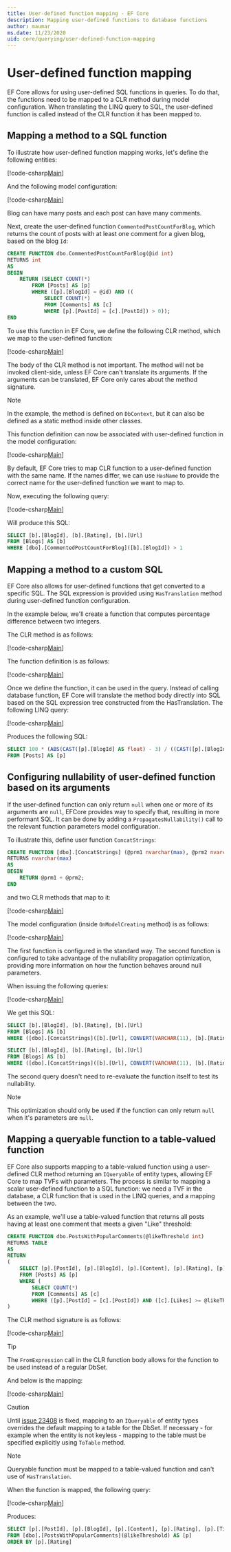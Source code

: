 ```yaml
---
title: User-defined function mapping - EF Core
description: Mapping user-defined functions to database functions
author: maumar
ms.date: 11/23/2020
uid: core/querying/user-defined-function-mapping
---
```

# User-defined function mapping

EF Core allows for using user-defined SQL functions in queries. To do that, the functions need to be mapped to a CLR method during model configuration. When translating the LINQ query to SQL, the user-defined function is called instead of the CLR function it has been mapped to.

## Mapping a method to a SQL function

To illustrate how user-defined function mapping works, let's define the following entities:

[!code-csharp[Main](../../../samples/core/Querying/UserDefinedFunctionMapping/Model.cs#Entities)]

And the following model configuration:

[!code-csharp[Main](../../../samples/core/Querying/UserDefinedFunctionMapping/Model.cs#EntityConfiguration)]

Blog can have many posts and each post can have many comments.

Next, create the user-defined function `CommentedPostCountForBlog`, which returns the count of posts with at least one comment for a given blog, based on the blog `Id`:

```sql
CREATE FUNCTION dbo.CommentedPostCountForBlog(@id int)
RETURNS int
AS
BEGIN
    RETURN (SELECT COUNT(*)
        FROM [Posts] AS [p]
        WHERE ([p].[BlogId] = @id) AND ((
            SELECT COUNT(*)
            FROM [Comments] AS [c]
            WHERE [p].[PostId] = [c].[PostId]) > 0));
END
```

To use this function in EF Core, we define the following CLR method, which we map to the user-defined function:

[!code-csharp[Main](../../../samples/core/Querying/UserDefinedFunctionMapping/Model.cs#BasicFunctionDefinition)]

The body of the CLR method is not important. The method will not be invoked client-side, unless EF Core can't translate its arguments. If the arguments can be translated, EF Core only cares about the method signature.

> [!NOTE]
> In the example, the method is defined on `DbContext`, but it can also be defined as a static method inside other classes.

This function definition can now be associated with user-defined function in the model configuration:

[!code-csharp[Main](../../../samples/core/Querying/UserDefinedFunctionMapping/Model.cs#BasicFunctionConfiguration)]

By default, EF Core tries to map CLR function to a user-defined function with the same name. If the names differ, we can use `HasName` to provide the correct name for the user-defined function we want to map to.

Now, executing the following query:

[!code-csharp[Main](../../../samples/core/Querying/UserDefinedFunctionMapping/Program.cs#BasicQuery)]

Will produce this SQL:

```sql
SELECT [b].[BlogId], [b].[Rating], [b].[Url]
FROM [Blogs] AS [b]
WHERE [dbo].[CommentedPostCountForBlog]([b].[BlogId]) > 1
```

## Mapping a method to a custom SQL

EF Core also allows for user-defined functions that get converted to a specific SQL. The SQL expression is provided using `HasTranslation` method during user-defined function configuration.

In the example below, we'll create a function that computes percentage difference between two integers.

The CLR method is as follows:

[!code-csharp[Main](../../../samples/core/Querying/UserDefinedFunctionMapping/Model.cs#HasTranslationFunctionDefinition)]

The function definition is as follows:

[!code-csharp[Main](../../../samples/core/Querying/UserDefinedFunctionMapping/Model.cs#HasTranslationFunctionConfiguration)]

Once we define the function, it can be used in the query. Instead of calling database function, EF Core will translate the method body directly into SQL based on the SQL expression tree constructed from the HasTranslation. The following LINQ query:

[!code-csharp[Main](../../../samples/core/Querying/UserDefinedFunctionMapping/Program.cs#HasTranslationQuery)]

Produces the following SQL:

```sql
SELECT 100 * (ABS(CAST([p].[BlogId] AS float) - 3) / ((CAST([p].[BlogId] AS float) + 3) / 2))
FROM [Posts] AS [p]
```

## Configuring nullability of user-defined function based on its arguments

If the user-defined function can only return `null` when one or more of its arguments are `null`, EFCore provides way to specify that, resulting in more performant SQL. It can be done by adding a `PropagatesNullability()` call to the relevant function parameters model configuration.

To illustrate this, define user function `ConcatStrings`:

```sql
CREATE FUNCTION [dbo].[ConcatStrings] (@prm1 nvarchar(max), @prm2 nvarchar(max))
RETURNS nvarchar(max)
AS
BEGIN
    RETURN @prm1 + @prm2;
END
```

and two CLR methods that map to it:

[!code-csharp[Main](../../../samples/core/Querying/UserDefinedFunctionMapping/Model.cs#NullabilityPropagationFunctionDefinition)]

The model configuration (inside `OnModelCreating` method) is as follows:

[!code-csharp[Main](../../../samples/core/Querying/UserDefinedFunctionMapping/Model.cs#NullabilityPropagationModelConfiguration)]

The first function is configured in the standard way. The second function is configured to take advantage of the nullability propagation optimization, providing more information on how the function behaves around null parameters.

When issuing the following queries:

[!code-csharp[Main](../../../samples/core/Querying/UserDefinedFunctionMapping/Program.cs#NullabilityPropagationExamples)]

We get this SQL:

```sql
SELECT [b].[BlogId], [b].[Rating], [b].[Url]
FROM [Blogs] AS [b]
WHERE ([dbo].[ConcatStrings]([b].[Url], CONVERT(VARCHAR(11), [b].[Rating])) <> N'Lorem ipsum...') OR [dbo].[ConcatStrings]([b].[Url], CONVERT(VARCHAR(11), [b].[Rating])) IS NULL

SELECT [b].[BlogId], [b].[Rating], [b].[Url]
FROM [Blogs] AS [b]
WHERE ([dbo].[ConcatStrings]([b].[Url], CONVERT(VARCHAR(11), [b].[Rating])) <> N'Lorem ipsum...') OR ([b].[Url] IS NULL OR [b].[Rating] IS NULL)
```

The second query doesn't need to re-evaluate the function itself to test its nullability.

> [!NOTE]
> This optimization should only be used if the function can only return `null` when it's parameters are `null`.

## Mapping a queryable function to a table-valued function

EF Core also supports mapping to a table-valued function using a user-defined CLR method returning an `IQueryable` of entity types, allowing EF Core to map TVFs with parameters. The process is similar to mapping a scalar user-defined function to a SQL function: we need a TVF in the database, a CLR function that is used in the LINQ queries, and a mapping between the two.

As an example, we'll use a table-valued function that returns all posts having at least one comment that meets a given "Like" threshold:

```sql
CREATE FUNCTION dbo.PostsWithPopularComments(@likeThreshold int)
RETURNS TABLE
AS
RETURN
(
    SELECT [p].[PostId], [p].[BlogId], [p].[Content], [p].[Rating], [p].[Title]
    FROM [Posts] AS [p]
    WHERE (
        SELECT COUNT(*)
        FROM [Comments] AS [c]
        WHERE ([p].[PostId] = [c].[PostId]) AND ([c].[Likes] >= @likeThreshold)) > 0
)
```

The CLR method signature is as follows:

[!code-csharp[Main](../../../samples/core/Querying/UserDefinedFunctionMapping/Model.cs#QueryableFunctionDefinition)]

> [!TIP]
> The `FromExpression` call in the CLR function body allows for the function to be used instead of a regular DbSet.

And below is the mapping:

[!code-csharp[Main](../../../samples/core/Querying/UserDefinedFunctionMapping/Model.cs#QueryableFunctionConfigurationHasDbFunction)]

> [!CAUTION]
> Until [issue 23408](https://github.com/dotnet/efcore/issues/23408) is fixed, mapping to an `IQueryable` of entity types overrides the default mapping to a table for the DbSet. If necessary - for example when the entity is not keyless - mapping to the table must be specified explicitly using `ToTable` method.

> [!NOTE]
> Queryable function must be mapped to a table-valued function and can't use of `HasTranslation`.

When the function is mapped, the following query:

[!code-csharp[Main](../../../samples/core/Querying/UserDefinedFunctionMapping/Program.cs#TableValuedFunctionQuery)]

Produces:

```sql
SELECT [p].[PostId], [p].[BlogId], [p].[Content], [p].[Rating], [p].[Title]
FROM [dbo].[PostsWithPopularComments](@likeThreshold) AS [p]
ORDER BY [p].[Rating]
```
